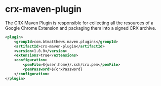 crx-maven-plugin
================

  The CRX Maven Plugin is responsible for collecting all the resources of a Google Chrome Extension and packaging
  them into a signed CRX archive.

```xml
<plugin>
    <groupId>com.btmatthews.maven.plugins</groupId>
    <artifactId>crx-maven-plugin</artifactId>
    <version>1.0.0</version>
    <extensions>true</extensions>
    <configuration>
        <pemFile>${user.home}/.ssh/crx.pem</pemFile>
        <pemPassword>${crxPassword}
    </configuration>
</plugin>
```